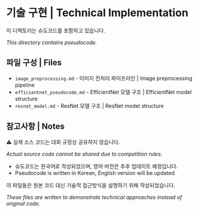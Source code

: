 # 기술 구현 | Technical Implementation

이 디렉토리는 슈도코드를 포함하고 있습니다.

*This directory contains pseudocode.*

## 파일 구성 | Files

- `image_preprocessing.md` - 이미지 전처리 파이프라인 | Image preprocessing pipeline
- `efficientnet_pseudocode.md` - EfficientNet 모델 구조 | EfficientNet model structure
- `resnet_model.md` - ResNet 모델 구조 | ResNet model structure

## 참고사항 | Notes

⚠️ 실제 소스 코드는 대회 규정상 공유하지 않습니다.

*Actual source code cannot be shared due to competition rules.*

- 슈도코드는 한국어로 작성되었으며, 영어 버전은 추후 업데이트 예정입니다.  
- Pseudocode is written in Korean, English version will be updated

이 파일들은 원본 코드 대신 기술적 접근방식을 설명하기 위해 작성되었습니다.  

*These files are written to demonstrate technical approaches instead of original code.*